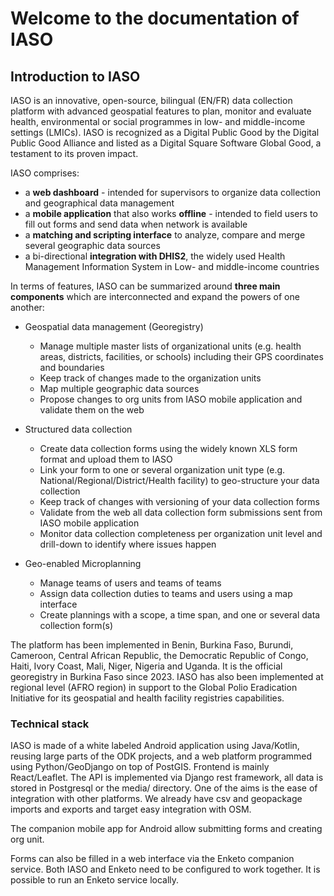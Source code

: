 # Welcome to the documentation of IASO

## Introduction to IASO

IASO is an innovative, open-source, bilingual (EN/FR) data collection platform with advanced geospatial features to plan, monitor and evaluate health, environmental or social programmes in low- and middle-income settings (LMICs). IASO is recognized as a Digital Public Good by the Digital Public Good Alliance and listed as a Digital Square Software Global Good, a testament to its proven impact.

IASO comprises:

- a **web dashboard** - intended for supervisors to organize data collection and geographical data management
- a **mobile application** that also works **offline** - intended to field users to fill out forms and send data when network is available
- a **matching and scripting interface** to analyze, compare and merge several geographic data sources
- a bi-directional **integration with DHIS2**, the widely used Health Management Information System in Low- and middle-income countries


In terms of features, IASO can be summarized around **three main components** which are interconnected and expand the powers of one another:

-  Geospatial data management (Georegistry)
    -  Manage multiple master lists of organizational units (e.g. health areas, districts, facilities, or schools) including their GPS coordinates and boundaries
    -  Keep track of changes made to the organization units
    -   Map multiple geographic data sources
    -   Propose changes to org units from IASO mobile application and validate them on the web

- Structured data collection
    -   Create data collection forms using the widely known XLS form format and upload them to IASO
    -   Link your form to one or several organization unit type (e.g. National/Regional/District/Health facility) to geo-structure your data collection
    -   Keep track of changes with versioning of your data collection forms
    -   Validate from the web all data collection form submissions sent from IASO mobile application
    -   Monitor data collection completeness per organization unit level and drill-down to identify where issues happen

-   Geo-enabled Microplanning
    - Manage teams of users and teams of teams
    - Assign data collection duties to teams and users using a map interface
    - Create plannings with a scope, a time span, and one or several data collection form(s)

The platform has been implemented in Benin, Burkina Faso, Burundi, Cameroon, Central African Republic, the Democratic Republic of Congo, Haiti, Ivory Coast, Mali, Niger, Nigeria and Uganda. It is the official georegistry in Burkina Faso since 2023. IASO has also been implemented at regional level (AFRO region) in support to the Global Polio Eradication Initiative for its geospatial and health facility registries capabilities.


### Technical stack

IASO is made of a white labeled Android application using Java/Kotlin, reusing large parts of the ODK projects, and a web platform programmed using Python/GeoDjango on top of PostGIS. Frontend is mainly React/Leaflet. The API is implemented via Django rest framework, all data is stored in Postgresql or the media/ directory. One of the aims is the ease of integration with other platforms. We already have csv and geopackage imports and exports and target easy integration with OSM.

The companion mobile app for Android allow submitting forms and creating org unit.

Forms can also be filled in a web interface via the Enketo companion service. Both IASO and Enketo need to be configured to work together. It is possible to run an Enketo service locally.
